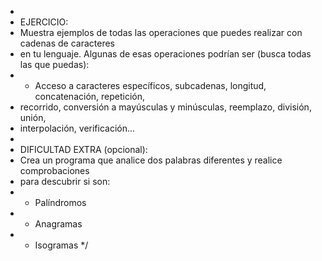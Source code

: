 *
* EJERCICIO:
* Muestra ejemplos de todas las operaciones que puedes realizar con cadenas de caracteres
* en tu lenguaje. Algunas de esas operaciones podrían ser (busca todas las que puedas):
* - Acceso a caracteres específicos, subcadenas, longitud, concatenación, repetición,
*   recorrido, conversión a mayúsculas y minúsculas, reemplazo, división, unión,
*   interpolación, verificación...
*
* DIFICULTAD EXTRA (opcional):
* Crea un programa que analice dos palabras diferentes y realice comprobaciones
* para descubrir si son:
* - Palíndromos
* - Anagramas
* - Isogramas
*/